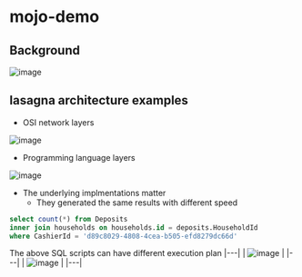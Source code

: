 # mojo-demo
## Background
![image](https://github.com/HemingwayLee/mojo-demo/assets/8428372/2084899d-7c8e-44f7-af71-fe6aed0db2f0)

## lasagna architecture examples
* OSI network layers

![image](https://github.com/HemingwayLee/mojo-demo/assets/8428372/d07c681b-908f-449d-9748-d2f90eb93016)

* Programming language layers

![image](https://github.com/HemingwayLee/mojo-demo/assets/8428372/c6b8cf13-8d5e-47fb-8b72-52c215904ebd)

* The underlying implmentations matter
  * They generated the same results with different speed
 
```sql
select count(*) from Deposits
inner join households on households.id = deposits.HouseholdId
where CashierId = 'd89c8029-4808-4cea-b505-efd8279dc66d'
```

The above SQL scripts can have different execution plan
|---|
| ![image](https://github.com/HemingwayLee/mojo-demo/assets/8428372/2c4600fd-9b65-46d5-8f04-26044fddadd4) |
|---|
| ![image](https://github.com/HemingwayLee/mojo-demo/assets/8428372/57268c5b-1dce-4d47-b7b7-2e9f2415e9c4) |
|---|


